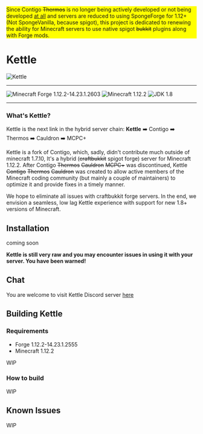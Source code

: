 
<div style="background:yellow">
Since Contigo <s>Thermos</s> is no longer being actively developed or not being developed <u>at all</u> and servers are reduced to using SpongeForge for 1.12+ (Not SpongeVanilla, because spigot), this project is dedicated to renewing the ability for Minecraft servers to use native spigot <s>bukkit</s> plugins along with Forge mods.
</div>

# Kettle

![Kettle](http://a.rgbimg.com/cache1nGhFS/users/h/hi/hisks/300/mhY15gi.jpg)

<!--![Build Status](https://travis-ci.org/djoveryde/Contigo.svg?branch=master)](https://travis-ci.org/djoveryde/Contigo)
-->

---

![Minecraft Forge 1.12.2-14.23.1.2603](https://img.shields.io/badge/Forge-1.12.2--14.23.1.2603-orange.svg?style=for-the-badge)
![Minecraft 1.12.2](https://img.shields.io/badge/Minecraft-1.12.2-green.svg?style=for-the-badge)
![JDK 1.8](https://img.shields.io/badge/JDK-8-blue.svg?style=for-the-badge)

---

### What's Kettle?
Kettle is the next link in the hybrid server chain:
**Kettle** :arrow_right: Contigo :arrow_right: Thermos :arrow_right: Cauldron :arrow_right: MCPC+

Kettle is a fork of Contigo, which, sadly, didn't contribute much outside of minecraft 1.7.10, It's a hybrid (~~craftbukkit~~ spigot forge) server for Minecraft 1.12.2. After Contigo ~~Thermos~~ ~~Cauldron~~ ~~MCPC+~~ was discontinued, Kettle ~~Contigo~~ ~~Thermos~~ ~~Cauldron~~ was created to allow active members of the Minecraft coding community (but mainly a couple of maintainers) to optimize it and provide fixes in a timely manner.

We hope to eliminate all issues with craftbukkit forge servers. In the end, we envision a seamless, low lag Kettle experience with support for new 1.8+ versions of Minecraft.

## Installation
<!--Click [here](http://cyberdynecc.github.io/Thermos/install)-->
coming soon

<!--- ### Downloads
#You can download the pre-built packages from [here](https://github.com/CyberdyneCC/Thermos/releases). 
--->
**Kettle is still __very raw__ and you may encounter issues in using it with your server. You have been warned!**

## Chat

You are welcome to visit Kettle Discord server [here](https://discord.gg/RqDjbcM)

## Building Kettle

### Requirements
* Forge 1.12.2-14.23.1.2555
* Minecraft 1.12.2

WIP

### How to build
WIP

## Known Issues
WIP
